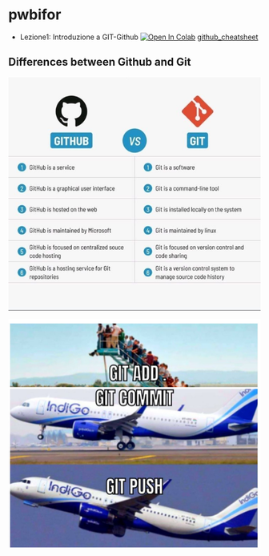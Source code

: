 # pwbifor

- Lezione1: Introduzione a GIT-Github [![Open In Colab](https://colab.research.google.com/assets/colab-badge.svg)](https://colab.research.google.com/github/Frenz86/pwbifor/blob/main/materiale/Less01/Come_utilizzare_GitHub.ipynb) [github_cheatsheet](materiale/Less01/_cheat_github.pdf)

## Differences between Github and Git

![image info](./github1.jpg)


![image info](./git2.jpg)
